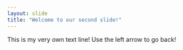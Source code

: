 ```yaml
---
layout: slide
title: "Welcome to our second slide!"
---
```

This is my very own text line!
Use the left arrow to go back!
